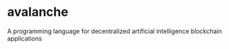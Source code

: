# avalanche
A programming language for decentralized artificial intelligence blockchain applications
